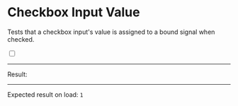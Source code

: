 # Checkbox Input Value

Tests that a checkbox input's value is assigned to a bound signal when checked.

<div>
  <input id="clickable" type="checkbox" data-bind-result value="1" />
  <hr />
  Result:
  <code id="result" data-text="$result ? $result : 0"></code>
  <hr />
  Expected result on load: <code>1</code>
</div>
